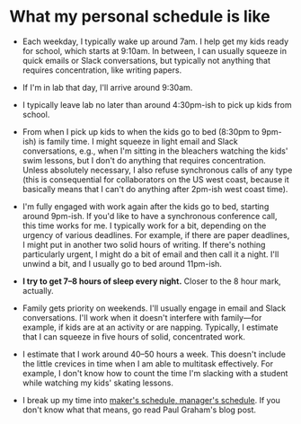 # What my personal schedule is like

+ Each weekday, I typically wake up around 7am.
I help get my kids ready for school, which starts at 9:10am.
In between, I can usually squeeze in quick emails or Slack conversations, but typically not anything that requires concentration, like writing papers.

+ If I'm in lab that day, I'll arrive around 9:30am.

+ I typically leave lab no later than around 4:30pm-ish to pick up kids from school.

+ From when I pick up kids to when the kids go to bed (8:30pm to 9pm-ish) is family time.
I might squeeze in light email and Slack conversations, e.g., when I'm sitting in the bleachers watching the kids' swim lessons, but I don't do anything that requires concentration.
Unless absolutely necessary, I also refuse synchronous calls of any type (this is consequential for collaborators on the US west coast, because it basically means that I can't do anything after 2pm-ish west coast time).

+ I'm fully engaged with work again after the kids go to bed, starting around 9pm-ish.
If you'd like to have a synchronous conference call, this time works for me.
I typically work for a bit, depending on the urgency of various deadlines.
For example, if there are paper deadlines, I might put in another two solid hours of writing.
If there's nothing particularly urgent, I might do a bit of email and then call it a night.
I'll unwind a bit, and I usually go to bed around 11pm-ish.

+ **I try to get 7&#8211;8 hours of sleep every night.** Closer to the 8 hour mark, actually.

+ Family gets priority on weekends.
I'll usually engage in email and Slack conversations.
I'll work when it doesn't interfere with family&mdash;for example, if kids are at an activity or are napping.
Typically, I estimate that I can squeeze in five hours of solid, concentrated work.

+ I estimate that I work around 40&#8211;50 hours a week.
This doesn't include the little crevices in time when I am able to multitask effectively.
For example, I don't know how to count the time I'm slacking with a student while watching my kids' skating lessons.

+ I break up my time into [maker's schedule, manager's schedule](http://www.paulgraham.com/makersschedule.html).
If you don't know what that means, go read Paul Graham's blog post.
